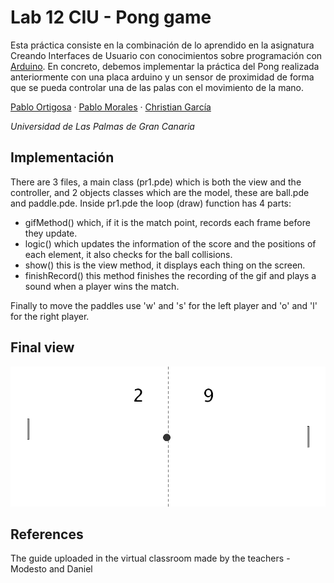 # Lab 12 CIU - Pong game

Esta práctica consiste en la combinación de lo aprendido en la asignatura Creando Interfaces de Usuario con conocimientos sobre programación con [Arduino](https://www.arduino.cc/). En concreto, debemos implementar la práctica del Pong realizada anteriormente con una placa arduino y un sensor de proximidad de forma que se pueda controlar una de las palas con el movimiento de la mano.

[Pablo Ortigosa](https://github.com/PabloOQ) · [Pablo Morales](https://github.com/pablomoralesgomez) · [Christian García](https://github.com/Chgv99)

*Universidad de Las Palmas de Gran Canaria*

## Implementación

There are 3 files, a main class (pr1.pde) which is both the view and the controller, and 2 objects classes which are the model, these are ball.pde and paddle.pde. Inside pr1.pde the loop (draw) function has 4 parts:
* gifMethod() which, if it is the match point, records each frame before they update.
* logic() which updates the information of the score and the positions of each element, it also checks for the ball collisions.
* show() this is the view method, it displays each thing on the screen.
* finishRecord() this method finishes the recording of the gif and plays a sound when a player wins the match.

Finally to move the paddles use 'w' and 's' for the left player and 'o' and 'l' for the right player. 

## Final view

![Gif showing how it works](https://github.com/PabloOQ/pr12-CIU/blob/main/processing/pr12/winner.gif)

## References

The guide uploaded in the virtual classroom made by the teachers - Modesto and Daniel

